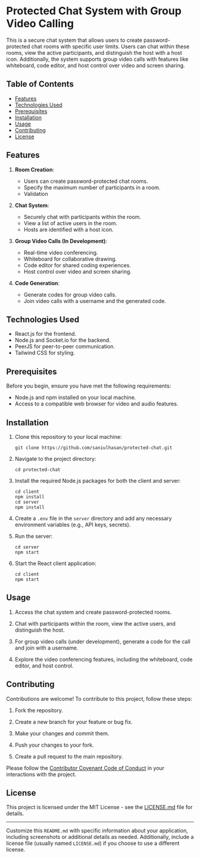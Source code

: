

# Protected Chat System with Group Video Calling

This is a secure chat system that allows users to create password-protected chat rooms with specific user limits. Users can chat within these rooms, view the active participants, and distinguish the host with a host icon. Additionally, the system supports group video calls with features like whiteboard, code editor, and host control over video and screen sharing.

## Table of Contents

- [Features](#features)
- [Technologies Used](#technologies-used)
- [Prerequisites](#prerequisites)
- [Installation](#installation)
- [Usage](#usage)
- [Contributing](#contributing)
- [License](#license)

## Features

1. **Room Creation**:
   - Users can create password-protected chat rooms.
   - Specify the maximum number of participants in a room.
   - Validation 

2. **Chat System**:
   - Securely chat with participants within the room.
   - View a list of active users in the room.
   - Hosts are identified with a host icon.

3. **Group Video Calls (In Development)**:
   - Real-time video conferencing.
   - Whiteboard for collaborative drawing.
   - Code editor for shared coding experiences.
   - Host control over video and screen sharing.

4. **Code Generation**:
   - Generate codes for group video calls.
   - Join video calls with a username and the generated code.

## Technologies Used

- React.js for the frontend.
- Node.js and Socket.io for the backend.
- PeerJS for peer-to-peer communication.
- Tailwind CSS for styling.

## Prerequisites

Before you begin, ensure you have met the following requirements:

- Node.js and npm installed on your local machine.
- Access to a compatible web browser for video and audio features.

## Installation

1. Clone this repository to your local machine:

   ```shell
   git clone https://github.com/saniulhasan/protected-chat.git
   ```

2. Navigate to the project directory:

   ```shell
   cd protected-chat
   ```

3. Install the required Node.js packages for both the client and server:

   ```shell
   cd client
   npm install
   cd server
   npm install
   ```

4. Create a `.env` file in the `server` directory and add any necessary environment variables (e.g., API keys, secrets).

5. Run the server:

   ```shell
   cd server
   npm start
   ```

6. Start the React client application:

   ```shell
   cd client
   npm start
   ```

## Usage

1. Access the chat system and create password-protected rooms.

2. Chat with participants within the room, view the active users, and distinguish the host.

3. For group video calls (under development), generate a code for the call and join with a username.

4. Explore the video conferencing features, including the whiteboard, code editor, and host control.

## Contributing

Contributions are welcome! To contribute to this project, follow these steps:

1. Fork the repository.

2. Create a new branch for your feature or bug fix.

3. Make your changes and commit them.

4. Push your changes to your fork.

5. Create a pull request to the main repository.

Please follow the [Contributor Covenant Code of Conduct](CODE_OF_CONDUCT.md) in your interactions with the project.

## License

This project is licensed under the MIT License - see the [LICENSE.md](LICENSE.md) file for details.

---

Customize this `README.md` with specific information about your application, including screenshots or additional details as needed. Additionally, include a license file (usually named `LICENSE.md`) if you choose to use a different license.
